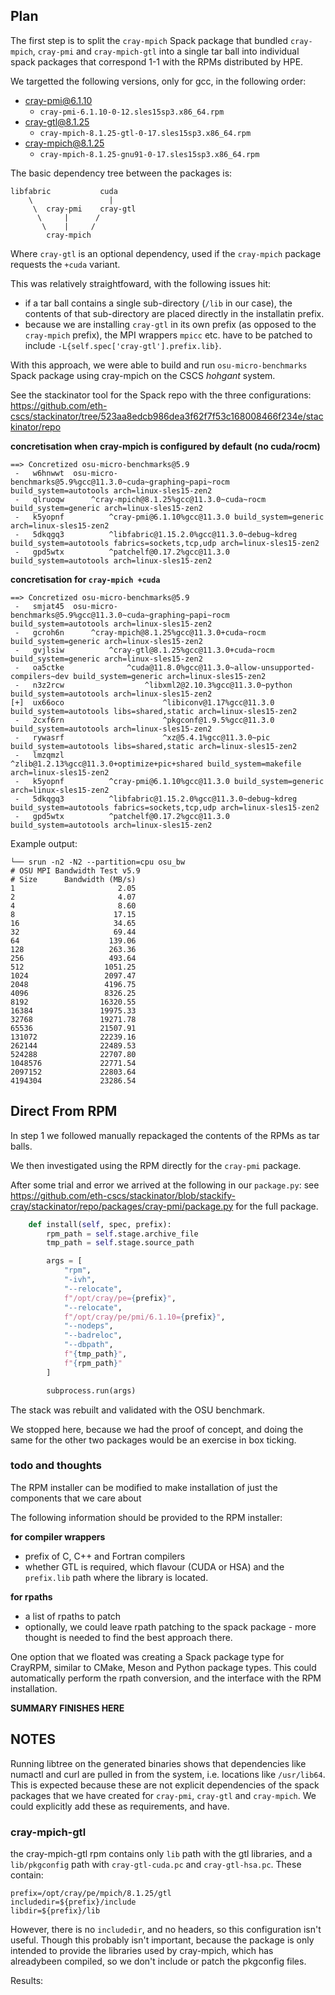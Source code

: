 ## Plan

The first step is to split the `cray-mpich` Spack package that bundled `cray-mpich`, `cray-pmi` and `cray-mpich-gtl` into a single tar ball into individual spack packages that correspond 1-1 with the RPMs distributed by HPE.

We targetted the following versions, only for gcc, in the following order:
- cray-pmi@6.1.10
    - `cray-pmi-6.1.10-0-12.sles15sp3.x86_64.rpm`
- cray-gtl@8.1.25
    - `cray-mpich-8.1.25-gtl-0-17.sles15sp3.x86_64.rpm`
- cray-mpich@8.1.25
    - `cray-mpich-8.1.25-gnu91-0-17.sles15sp3.x86_64.rpm`

The basic dependency tree between the packages is:

```
libfabric           cuda
    \                 |
     \  cray-pmi    cray-gtl
      \     |      /
       \    |     /
        cray-mpich
```

Where `cray-gtl` is an optional dependency, used if the `cray-mpich` package requests the `+cuda` variant.

This was relatively straightfoward, with the following issues hit:
- if a tar ball contains a single sub-directory (`/lib` in our case), the contents of that sub-directory are placed directly in the installatin prefix.
- because we are installing `cray-gtl` in its own prefix (as opposed to the `cray-mpich` prefix), the MPI wrappers `mpicc` etc. have to be patched to include `-L{self.spec['cray-gtl'].prefix.lib}`.

With this approach, we were able to build and run `osu-micro-benchmarks` Spack package using cray-mpich on the CSCS *hohgant* system.

See the stackinator tool for the Spack repo with the three configurations:
https://github.com/eth-cscs/stackinator/tree/523aa8edcb986dea3f62f7f53c168008466f234e/stackinator/repo

**concretisation when cray-mpich is configured by default (no cuda/rocm)**
```
==> Concretized osu-micro-benchmarks@5.9
 -   w6hnwwt  osu-micro-benchmarks@5.9%gcc@11.3.0~cuda~graphing~papi~rocm build_system=autotools arch=linux-sles15-zen2
 -   qlruoqw      ^cray-mpich@8.1.25%gcc@11.3.0~cuda~rocm build_system=generic arch=linux-sles15-zen2
 -   k5yopnf          ^cray-pmi@6.1.10%gcc@11.3.0 build_system=generic arch=linux-sles15-zen2
 -   5dkqgq3          ^libfabric@1.15.2.0%gcc@11.3.0~debug~kdreg build_system=autotools fabrics=sockets,tcp,udp arch=linux-sles15-zen2
 -   gpd5wtx          ^patchelf@0.17.2%gcc@11.3.0 build_system=autotools arch=linux-sles15-zen2
```

**concretisation for `cray-mpich +cuda`**
```
==> Concretized osu-micro-benchmarks@5.9
 -   smjat45  osu-micro-benchmarks@5.9%gcc@11.3.0~cuda~graphing~papi~rocm build_system=autotools arch=linux-sles15-zen2
 -   gcroh6n      ^cray-mpich@8.1.25%gcc@11.3.0+cuda~rocm build_system=generic arch=linux-sles15-zen2
 -   gvjlsiw          ^cray-gtl@8.1.25%gcc@11.3.0+cuda~rocm build_system=generic arch=linux-sles15-zen2
 -   oa5ctke              ^cuda@11.8.0%gcc@11.3.0~allow-unsupported-compilers~dev build_system=generic arch=linux-sles15-zen2
 -   n3z2rcw                  ^libxml2@2.10.3%gcc@11.3.0~python build_system=autotools arch=linux-sles15-zen2
[+]  ux66oco                      ^libiconv@1.17%gcc@11.3.0 build_system=autotools libs=shared,static arch=linux-sles15-zen2
 -   2cxf6rn                      ^pkgconf@1.9.5%gcc@11.3.0 build_system=autotools arch=linux-sles15-zen2
 -   rywasrf                      ^xz@5.4.1%gcc@11.3.0~pic build_system=autotools libs=shared,static arch=linux-sles15-zen2
 -   lmzqmzl                      ^zlib@1.2.13%gcc@11.3.0+optimize+pic+shared build_system=makefile arch=linux-sles15-zen2
 -   k5yopnf          ^cray-pmi@6.1.10%gcc@11.3.0 build_system=generic arch=linux-sles15-zen2
 -   5dkqgq3          ^libfabric@1.15.2.0%gcc@11.3.0~debug~kdreg build_system=autotools fabrics=sockets,tcp,udp arch=linux-sles15-zen2
 -   gpd5wtx          ^patchelf@0.17.2%gcc@11.3.0 build_system=autotools arch=linux-sles15-zen2
```

Example output:
```
└── srun -n2 -N2 --partition=cpu osu_bw
# OSU MPI Bandwidth Test v5.9
# Size      Bandwidth (MB/s)
1                       2.05
2                       4.07
4                       8.60
8                      17.15
16                     34.65
32                     69.44
64                    139.06
128                   263.36
256                   493.64
512                  1051.25
1024                 2097.47
2048                 4196.75
4096                 8326.25
8192                16320.55
16384               19975.33
32768               19271.78
65536               21507.91
131072              22239.16
262144              22489.53
524288              22707.80
1048576             22771.54
2097152             22803.64
4194304             23286.54
```

## Direct From RPM

In step 1 we followed manually repackaged the contents of the RPMs as tar balls.

We then investigated using the RPM directly for the `cray-pmi` package.

After some trial and error we arrived at the following in our `package.py`:
see https://github.com/eth-cscs/stackinator/blob/stackify-cray/stackinator/repo/packages/cray-pmi/package.py for the full package.

```python
    def install(self, spec, prefix):
        rpm_path = self.stage.archive_file
        tmp_path = self.stage.source_path

        args = [
            "rpm",
            "-ivh",
            "--relocate",
            f"/opt/cray/pe={prefix}",
            "--relocate",
            f"/opt/cray/pe/pmi/6.1.10={prefix}",
            "--nodeps",
            "--badreloc",
            "--dbpath",
            f"{tmp_path}",
            f"{rpm_path}"
        ]

        subprocess.run(args)
```

The stack was rebuilt and validated with the OSU benchmark.

We stopped here, because we had the proof of concept, and doing the same for the other two packages would be an exercise in box ticking.

### todo and thoughts

The RPM installer can be modified to make installation of just the components that we care about

The following information should be provided to the RPM installer:

**for compiler wrappers**
- prefix of C, C++ and Fortran compilers
- whether GTL is required, which flavour (CUDA or HSA) and the `prefix.lib` path where the library is located.

**for rpaths**
- a list of rpaths to patch
- optionally, we could leave rpath patching to the spack package - more thought is needed to find the best approach there.

One option that we floated was creating a Spack package type for CrayRPM, similar to CMake, Meson and Python package types. This could automatically perform the rpath conversion, and the interface with the RPM installation.

**SUMMARY FINISHES HERE**

## NOTES

Running libtree on the generated binaries shows that dependencies like numactl and curl are pulled in from the system, i.e. locations like `/usr/lib64`.
This is expected because these are not explicit dependencies of the spack packages that we have created for `cray-pmi`, `cray-gtl` and `cray-mpich`.
We could explicitly add these as requirements, and have.

### cray-mpich-gtl

the cray-mpich-gtl rpm contains only `lib` path with the gtl libraries, and a `lib/pkgconfig` path with `cray-gtl-cuda.pc`  and `cray-gtl-hsa.pc`.
These contain:
```
prefix=/opt/cray/pe/mpich/8.1.25/gtl
includedir=${prefix}/include
libdir=${prefix}/lib
```

However, there is no `includedir`, and no headers, so this configuration isn't useful.
Though this probably isn't important, because the package is only intended to provide the libraries used by cray-mpich, which has alreadybeen compiled, so we don't include or patch the pkgconfig files.


Results:
